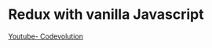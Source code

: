 # Redux with vanilla Javascript 

[Youtube- Codevolution](https://youtu.be/WDJ2eidE-b0?list=PLC3y8-rFHvwiaOAuTtVXittwybYIorRB3&t=599)